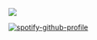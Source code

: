 ![](https://komarev.com/ghpvc/?username=20waystokillsomeone&style=flat-square&color=020202&label=observers)


[![spotify-github-profile](https://spotify-github-profile.kittinanx.com/api/view?uid=31oj54ns3sauetdhtgzrjphge5pe&cover_image=false&theme=default&show_offline=false&background_color=121212&interchange=false&bar_color=a71b1b)](https://github.com/kittinan/spotify-github-profile)
